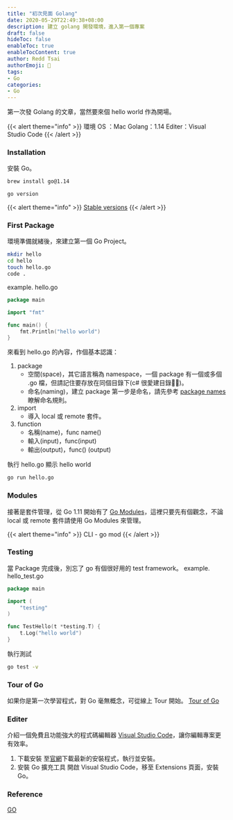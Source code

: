 ```yaml
---
title: "初次見面 Golang"
date: 2020-05-29T22:49:38+08:00
description: 建立 golang 開發環境，進入第一個專案
draft: false
hideToc: false
enableToc: true
enableTocContent: true
author: Redd Tsai
authorEmoji: 🐔
tags:
- Go
categories:
- Go
---
```


第一次發 Golang 的文章，當然要來個 hello world 作為開場。

{{< alert theme="info" >}}
環境
OS    ：Mac
Golang：1.14
Editer：Visual Studio Code
{{< /alert >}}

### Installation

安裝 Go。
``` bash
brew install go@1.14

go version
```

{{< alert theme="info" >}}
[Stable versions](https://golang.org/dl/)
{{< /alert >}}

### First Package

環境準備就緒後，來建立第一個 Go Project。
``` bash
mkdir hello
cd hello
touch hello.go
code .
```
example. hello.go
``` go
package main

import "fmt"

func main() {
	fmt.Println("hello world")
}
```
來看到 hello.go 的內容，作個基本認識：
1. package
    - 空間(space)，其它語言稱為 namespace，一個 package 有一個或多個 .go 檔，但請記住要存放在同個目錄下(c# 很愛建目錄🤨🤨)。
    - 命名(naming)，建立 package 第一步是命名，請先參考 [package names](https://blog.golang.org/package-names) 瞭解命名規則。
2. import
    - 導入 local 或 remote 套件。
3. function
    - 名稱(name)，func name()
    - 輸入(input)，func(input)
    - 輸出(output)，func() (output)

執行 hello.go 顯示 hello world
``` bash
go run hello.go
```

### Modules

接著是套件管理，從 Go 1.11 開始有了 [Go Modules](https://blog.golang.org/using-go-modules)，這裡只要先有個觀念，不論 local 或 remote 套件請使用 Go Modules 來管理。

{{< alert theme="info" >}}
CLI - go mod
{{< /alert >}}

### Testing

當 Package 完成後，別忘了 go 有個很好用的 test framework。
example. hello_test.go
``` go
package main

import (
	"testing"
)

func TestHello(t *testing.T) {
	t.Log("hello world")
}
```
執行測試
``` bash
go test -v
```

### Tour of Go

如果你是第一次學習程式，對 Go 毫無概念，可從線上 Tour 開始。
[Tour of Go](https://tour.golang.org/welcome/1)

### Editer

介紹一個免費且功能強大的程式碼編輯器 [Visual Studio Code](https://code.visualstudio.com)，讓你編輯專案更有效率。
1. 下載安裝
    至[官網](https://code.visualstudio.com/download)下載最新的安裝程式，執行並安裝。
2. 安裝 Go 擴充工具
    開啟 Visual Studio Code，移至 Extensions 頁面，安裝 Go。

### Reference

[GO](https://golang.org/doc/install)